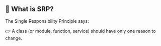 ## 📌 What is SRP?

The Single Responsibility Principle says:

👉 A class (or module, function, service) should have only one reason to change.
